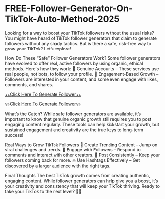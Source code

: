 # FREE-Follower-Generator-On-TikTok-Auto-Method-2025

Looking for a way to boost your TikTok followers without the usual risks? You might have heard of TikTok follower generators that claim to generate followers without any shady tactics. But is there a safe, risk-free way to grow your TikTok? Let’s explore!

How Do These “Safe” Follower Generators Work?
Some follower generators have evolved to offer real, active followers by using organic, ethical methods. Here's how they work:
🔹 Genuine Accounts – These services use real people, not bots, to follow your profile.
🔹 Engagement-Based Growth – Followers are interested in your content, and some even engage with likes, comments, and shares.

[⤵️⤵️Click Here To Generate Follower⤵️⤵️](https://shorturl.at/Ht0al)

[⤵️⤵️Click Here To Generate Follower⤵️⤵️](https://shorturl.at/Ht0al)


What’s the Catch?
While safe follower generators are available, it’s important to know that genuine organic growth still requires you to post engaging content regularly. These tools can help kickstart your growth, but sustained engagement and creativity are the true keys to long-term success!

Real Ways to Grow TikTok Followers
🚀 Create Trending Content – Jump on viral challenges and trends.
🎯 Engage with Followers – Respond to comments and interact with other creators.
📅 Post Consistently – Keep your followers coming back for more.
🔥 Use Hashtags Effectively – Get discovered by a larger audience with the right tags.

Final Thoughts
The best TikTok growth comes from creating authentic, engaging content. While follower generators can help give you a boost, it’s your creativity and consistency that will keep your TikTok thriving. Ready to take your TikTok to the next level? 🚀🎉
